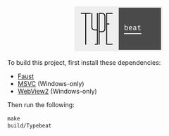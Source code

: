 <p align="center">
  <img src="./logo/screenshot.png" alt="Typebeat logo" width="200" />
</p>

To build this project, first install these dependencies:
 - [Faust](https://github.com/grame-cncm/faust/releases)
 - [MSVC](https://docs.microsoft.com/en-us/cpp/build/vscpp-step-0-installation?view=msvc-160) (Windows-only)
 - [WebView2](https://developer.microsoft.com/en-us/microsoft-edge/webview2/#download-section) (Windows-only)

Then run the following:
```
make
build/Typebeat
```
